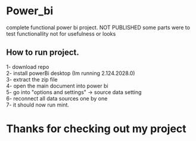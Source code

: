 # Power_bi
complete functional power bi project. NOT PUBLISHED
some parts were to test functionallity not for usefulness or looks

## How to run project.
1- download repo<br>
2- install powerBi desktop (Im running 2.124.2028.0)<br>
3- extract the zip file<br>
4- open the main document into power bi<br>
5- go into "options and settings" -> source data setting<br>
6- reconnect all data sources one by one<br>
7- it should now run mint.<br>

# Thanks for checking out my project


